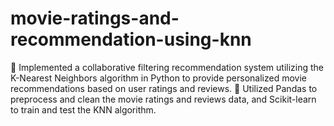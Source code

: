 # movie-ratings-and-recommendation-using-knn
 
 Implemented a collaborative filtering recommendation system utilizing the K-Nearest Neighbors algorithm in Python to provide personalized movie recommendations based on user ratings and reviews.
 Utilized Pandas to preprocess and clean the movie ratings and reviews data, and Scikit-learn to train and test the KNN algorithm.
